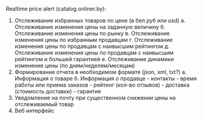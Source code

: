 Realtime price alert (catalog.onliner.by):
1. Отслеживание избранных товаров по цене (в бел.руб или usd)
    а. Отслеживание изменения цены на заданную величину
    б. Отслеживание изменения цены по рынку
    в. Отслеживание изменения цены по избранным продавцам
    г. Отслеживание изменения цены по продавцам с наивысшим рейтингом
    д. Отслеживание изменения цены по продавцам с наивысшим рейтингом и большей гарантией
    е. Отслеживание динамики изменения цены (по дням/неделям/месяцам)
2. Формирование отчета в необходимом формате (json, xml, txt?)
    a. Информация о товаре
    б. Информация о продавце
        - контакты
        - время работы или приема заказов
        - рейтинг (кол-во отзывов)
        - доставка (стоимость доставки)
        - гарантия
3. Уведомление на почту при существенном снижении цены на отслеживаемый товар
4. Веб интерфейс
